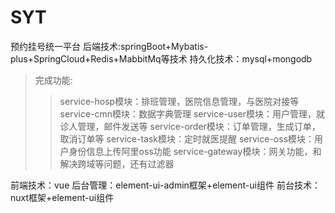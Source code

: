 # SYT
预约挂号统一平台
后端技术:springBoot+Mybatis-plus+SpringCloud+Redis+MabbitMq等技术
持久化技术：mysql+mongodb

>完成功能:
>>service-hosp模块：排班管理，医院信息管理，与医院对接等
>>service-cmn模块：数据字典管理
>>service-user模块：用户管理，就诊人管理，邮件发送等
>>service-order模块：订单管理，生成订单，取消订单等
>>service-task模块：定时就医提醒
>>service-oss模块：用户身份信息上传阿里oss功能
>>service-gateway模块：网关功能，和解决跨域等问题，还有过滤器

前端技术：vue
后台管理：element-ui-admin框架+element-ui组件
前台技术：nuxt框架+element-ui组件
